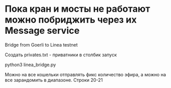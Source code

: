 # Пока кран и мосты не работают можно побриджить через их Message service

Bridge from Goerli to Linea testnet

Создать privates.txt - приватники в столбик
запуск 

python3 linea_bridge.py

Можно на все кошельки отправлять фикс количество эфира, а можно на все зарандомить в диапазоне. Строки 20-21
